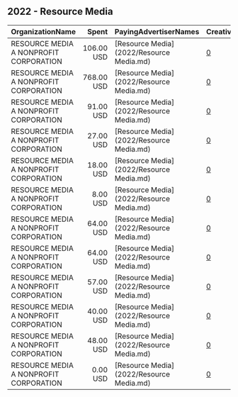 ## 2022 - Resource Media 
|OrganizationName|Spent|PayingAdvertiserNames|CreativeUrls|Impressions|Genders|AgeBrackets|CountryCodes|BillingAddresses|CandidateBallotInformation|
|:---|---:|:---|:---|---:|:---|:---|:---|:---|:---|
|RESOURCE MEDIA A NONPROFIT CORPORATION|106.00 USD|[Resource Media](2022/Resource Media.md)|[0](https://www.snap.com/political-ads/asset/9a082c72f6f5ecf9c19fa235f93c4d2f8da08ab01f0c7137f239a1966220906e?mediaType=mp4)|21,418|FEMALE|18-40|united states|US||
|RESOURCE MEDIA A NONPROFIT CORPORATION|768.00 USD|[Resource Media](2022/Resource Media.md)|[0](https://www.snap.com/political-ads/asset/0ad69aa7ba722dcbda434c6a7d742e287bdb876d7e10bccae87cd775f630bb0f?mediaType=mp4)|161,493|FEMALE|18-40|united states|US||
|RESOURCE MEDIA A NONPROFIT CORPORATION|91.00 USD|[Resource Media](2022/Resource Media.md)|[0](https://www.snap.com/political-ads/asset/cb3e15102adc29cd23faf3a63dbb2e5deaebcf06b0dde1c6ce1c864618b7f969?mediaType=mp4)|13,881|FEMALE|18-40|united states|US||
|RESOURCE MEDIA A NONPROFIT CORPORATION|27.00 USD|[Resource Media](2022/Resource Media.md)|[0](https://www.snap.com/political-ads/asset/0e5d3cd95d5a3ef5ce4cfaba4bad289abcbebb69aedb4df8e5226b9dbe840e58?mediaType=mp4)|3,457|FEMALE|18-40|united states|US||
|RESOURCE MEDIA A NONPROFIT CORPORATION|18.00 USD|[Resource Media](2022/Resource Media.md)|[0](https://www.snap.com/political-ads/asset/6cff025854633fcd3359c8b5409a46826a2ba91da8971e449b3fe41da598a711?mediaType=mp4)|3,004|FEMALE|18-40|united states|US||
|RESOURCE MEDIA A NONPROFIT CORPORATION|8.00 USD|[Resource Media](2022/Resource Media.md)|[0](https://www.snap.com/political-ads/asset/93086a966c67c114d4586082c134a338736058b47dd87f9fc8d503ff1548be1e?mediaType=mp4)|2,323|FEMALE|18-40|united states|US||
|RESOURCE MEDIA A NONPROFIT CORPORATION|64.00 USD|[Resource Media](2022/Resource Media.md)|[0](https://www.snap.com/political-ads/asset/0ad69aa7ba722dcbda434c6a7d742e287bdb876d7e10bccae87cd775f630bb0f?mediaType=mp4)|13,929|FEMALE|18-40|united states|US||
|RESOURCE MEDIA A NONPROFIT CORPORATION|64.00 USD|[Resource Media](2022/Resource Media.md)|[0](https://www.snap.com/political-ads/asset/140c698e995daa1353d21ae06012f733b8c5dc89180bec8225750050a0971286?mediaType=mp4)|10,317|FEMALE|18-40|united states|US||
|RESOURCE MEDIA A NONPROFIT CORPORATION|57.00 USD|[Resource Media](2022/Resource Media.md)|[0](https://www.snap.com/political-ads/asset/140c698e995daa1353d21ae06012f733b8c5dc89180bec8225750050a0971286?mediaType=mp4)|10,036|FEMALE|18-40|united states|US||
|RESOURCE MEDIA A NONPROFIT CORPORATION|40.00 USD|[Resource Media](2022/Resource Media.md)|[0](https://www.snap.com/political-ads/asset/cb3e15102adc29cd23faf3a63dbb2e5deaebcf06b0dde1c6ce1c864618b7f969?mediaType=mp4)|7,420|FEMALE|18-40|united states|US||
|RESOURCE MEDIA A NONPROFIT CORPORATION|48.00 USD|[Resource Media](2022/Resource Media.md)|[0](https://www.snap.com/political-ads/asset/9a082c72f6f5ecf9c19fa235f93c4d2f8da08ab01f0c7137f239a1966220906e?mediaType=mp4)|8,070|FEMALE|18-40|united states|US||
|RESOURCE MEDIA A NONPROFIT CORPORATION|0.00 USD|[Resource Media](2022/Resource Media.md)|[0](https://www.snap.com/political-ads/asset/58bb238dd2816f8146d8bd7fddf1b63eedcbc376905d69d60a27bd7ac05a6fe4?mediaType=mp4)|210|FEMALE|18-40|united states|US||
